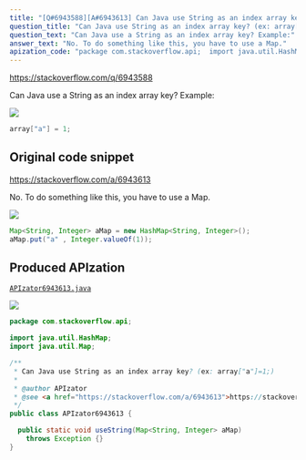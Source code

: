 ```yaml
---
title: "[Q#6943588][A#6943613] Can Java use String as an index array key? (ex: array[\"a\"]=1;)"
question_title: "Can Java use String as an index array key? (ex: array[\"a\"]=1;)"
question_text: "Can Java use a String as an index array key? Example:"
answer_text: "No. To do something like this, you have to use a Map."
apization_code: "package com.stackoverflow.api;  import java.util.HashMap; import java.util.Map;  /**  * Can Java use String as an index array key? (ex: array[\"a\"]=1;)  *  * @author APIzator  * @see <a href=\"https://stackoverflow.com/a/6943613\">https://stackoverflow.com/a/6943613</a>  */ public class APIzator6943613 {    public static void useString(Map<String, Integer> aMap)     throws Exception {} }"
---
```


https://stackoverflow.com/q/6943588

Can Java use a String as an index array key? Example:


<div class="code-logo"><img src="/stackoverflow.png" /></div>

```java
array["a"] = 1;
```


## Original code snippet

https://stackoverflow.com/a/6943613

No.
To do something like this, you have to use a Map.

<div class="code-logo"><img src="/stackoverflow.png" /></div>

```java
Map<String, Integer> aMap = new HashMap<String, Integer>();
aMap.put("a" , Integer.valueOf(1));
```

## Produced APIzation

[`APIzator6943613.java`](https://github.com/pasqualesalza/apization-temp/raw/main/data/search/APIzator6943613.java)

<div class="code-logo"><img src="/apizator.png" /></div>

```java
package com.stackoverflow.api;

import java.util.HashMap;
import java.util.Map;

/**
 * Can Java use String as an index array key? (ex: array["a"]=1;)
 *
 * @author APIzator
 * @see <a href="https://stackoverflow.com/a/6943613">https://stackoverflow.com/a/6943613</a>
 */
public class APIzator6943613 {

  public static void useString(Map<String, Integer> aMap)
    throws Exception {}
}

```